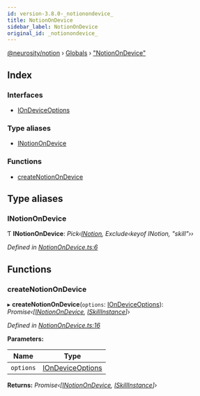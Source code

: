 ```yaml
---
id: version-3.8.0-_notionondevice_
title: NotionOnDevice
sidebar_label: NotionOnDevice
original_id: _notionondevice_
---
```


[@neurosity/notion](../index.md) › [Globals](../globals.md) › ["NotionOnDevice"](_notionondevice_.md)

## Index

### Interfaces

* [IOnDeviceOptions](../interfaces/_notionondevice_.iondeviceoptions.md)

### Type aliases

* [INotionOnDevice](_notionondevice_.md#inotionondevice)

### Functions

* [createNotionOnDevice](_notionondevice_.md#createnotionondevice)

## Type aliases

###  INotionOnDevice

Ƭ **INotionOnDevice**: *Pick‹[INotion](../interfaces/_types_notion_.inotion.md), Exclude‹keyof INotion, "skill"››*

*Defined in [NotionOnDevice.ts:6](https://github.com/neurosity/notion-js/blob/58d781f/src/NotionOnDevice.ts#L6)*

## Functions

###  createNotionOnDevice

▸ **createNotionOnDevice**(`options`: [IOnDeviceOptions](../interfaces/_notionondevice_.iondeviceoptions.md)): *Promise‹[[INotionOnDevice](_notionondevice_.md#inotionondevice), [ISkillInstance](../interfaces/_types_skill_.iskillinstance.md)]›*

*Defined in [NotionOnDevice.ts:16](https://github.com/neurosity/notion-js/blob/58d781f/src/NotionOnDevice.ts#L16)*

**Parameters:**

Name | Type |
------ | ------ |
`options` | [IOnDeviceOptions](../interfaces/_notionondevice_.iondeviceoptions.md) |

**Returns:** *Promise‹[[INotionOnDevice](_notionondevice_.md#inotionondevice), [ISkillInstance](../interfaces/_types_skill_.iskillinstance.md)]›*
